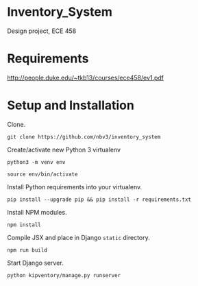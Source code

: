 # Inventory_System
Design project, ECE 458

# Requirements
http://people.duke.edu/~tkb13/courses/ece458/ev1.pdf

# Setup and Installation

Clone.

```git clone https://github.com/nbv3/inventory_system```

Create/activate new Python 3 virtualenv

```python3 -m venv env```

```source env/bin/activate```

Install Python requirements into your virtualenv.

```pip install --upgrade pip && pip install -r requirements.txt```

Install NPM modules.

```npm install```

Compile JSX and place in Django ```static``` directory.

```npm run build```

Start Django server.

```python kipventory/manage.py runserver```
